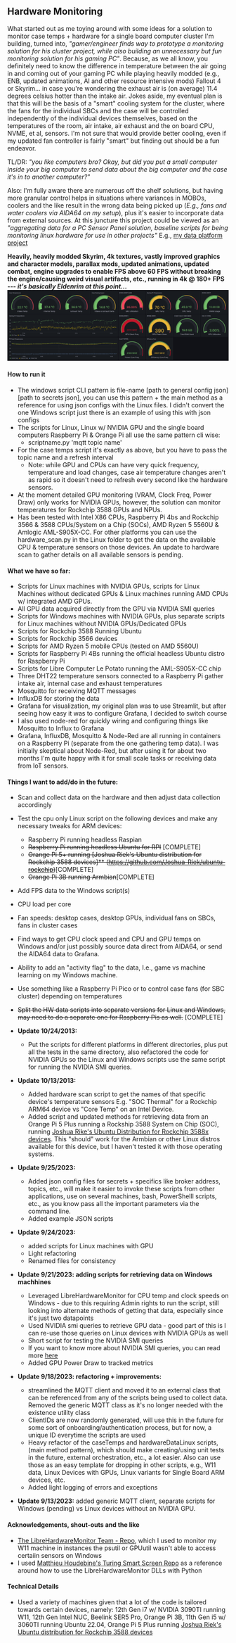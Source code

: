 ## Hardware Monitoring

What started out as me toying around with some ideas for a solution to monitor case temps + hardware for a single board computer cluster I'm building, turned into, *"gamer/engineer finds way to prototype a monitoring solution for his cluster project, while also building an unnecessary but fun monitoring solution for his gaming PC"*. Because, as we all know, you definitely need to know the difference in temperature between the air going in and coming out of your gaming PC while playing heavily modded (e.g., ENB, updated animations, AI and other resource intensive mods) Fallout 4 or Skyrim... in case you're wondering the exhaust air is (on average) 11.4 degrees celsius hotter than the intake air. Jokes aside, my eventual plan is that this will be the basis of a "smart" cooling system for the cluster, where the fans for the individual SBCs and the case will be controlled independently of the individual devices themselves, based on the temperatures of the room, air intake, air exhaust and the on board CPU, NVME, et al, sensors. I'm not sure that would provide better cooling, even if my updated fan controller is fairly "smart" but finding out should be a fun endeavor. 

TL/DR: *"you like computers bro? Okay, but did you put a small computer inside your big computer to send data about the big computer and the case it's in to another computer?"* 

Also: I'm fully aware there are numerous off the shelf solutions, but having more granular control helps in situations where variances in MOBOs, coolers and the like result in the wrong data being picked up (*E.g., fans and water coolers via AIDA64 on my setup*), plus it's easier to incorporate data from external sources. At this juncture this project could be viewed as an *"aggregating data for a PC Sensor Panel solution, baseline scripts for being monitoring linux hardware for use in other projects"*  E.g., [my data platform project](https://github.com/MarkhamLee/productivity-music-stocks-weather-IoT-dashboard/tree/main/telemetry)


**Heavily, heavily modded Skyrim, 4k textures, vastly improved graphics and character models, parallax mods, updated animations, updated combat, engine upgrades to enable FPS above 60 FPS without breaking the engine/causing weird visual artifacts, etc., running in 4k @ 180+ FPS --- *it's basically Eldenrim at this point...*** 
![Dashboard Screenshot](/images/skyrim3.png)  

#### How to run it
* The windows script CLI pattern is file-name [path to general config json] [path to secrets json], you can use this pattern + the main method as a reference for using json configs with the Linux files. I didn't convert the one Windows script just there is an example of using this with json configs 
* The scripts for Linux, Linux w/ NVIDIA GPU and the single board computers Raspberry Pi & Orange Pi all use the same pattern cli wise: 
    * scriptname.py 'mqtt topic name'
* For the case temps script it's exactly as above, but you have to pass the topic name and a refresh interval 
    * Note: while GPU and CPUs can have very quick frequency, temperature and load changes, case air temperature changes aren't as rapid so it doesn't need to refresh every second like the hardware sensors. 
* At the moment detailed GPU monitoring (VRAM, Clock Freq, Power Draw) only works for NVIDIA GPUs, however, the solution can monitor temperatures for Rockchip 3588 GPUs and NPUs.
* Has been tested with Intel X86 CPUs, Raspberry Pi 4bs and Rockchip 3566 & 3588 CPUs/System on a Chip (SOCs), AMD Ryzen 5 5560U & Amlogic AML-S905X-CC. For other platforms you can use the hardware_scan.py in the Linux folder to get the data on the available CPU & temperature sensors on those devices. An update to hardware scan to gather details on all available sensors is pending. 


#### What we have so far: 
* Scripts for Linux machines with NVIDIA GPUs, scripts for Linux Machines without dedicated GPUs & Linux machines running AMD CPUs w/ integrated AMD GPUs. 
* All GPU data acquired directly from the GPU via NVIDIA SMI queries 
* Scripts for Windows machines with NVIDIA GPUs, plus separate scripts for Linux machines without NVIDIA GPUs/Dedicated GPUs  
* Scripts for Rockchip 3588 Running Ubuntu
* Scripts for Rockchip 3566 devices 
* Scripts for AMD Ryzen 5 mobile CPUs (tested on AMD 5560U)
* Scripts for Raspberry Pi 4Bs running the official headless Ubuntu distro for Raspberry Pi
* Scripts for Libre Computer Le Potato running the AML-S905X-CC chip
* Three DHT22 temperature sensors connected to a Raspberry Pi gather intake air, internal case and exhaust  temperatures 
* Mosquitto for receiving MQTT messages
* InfluxDB for storing the data
* Grafana for visualization, my original plan was to use Streamlit, but after seeing how easy it was to configure Grafana, I decided to switch course 
* I also used node-red for quickly wiring and configuring things like Mosquitto to Influx to Grafana 
* Grafana, InfluxDB, Mosquitto & Node-Red are all running in containers on a Raspberry Pi (separate from the one gathering temp data). I was initially skeptical about Node-Red, but after using it for about two months I'm quite happy with it for small scale tasks or receiving data from IoT sensors. 


#### Things I want to add/do in the future:
* Scan and collect data on the hardware and then adjust data collection accordingly 
* Test the cpu only Linux script on the following devices and make any necessary tweaks for ARM devices: 
    * Raspberry Pi running headless Raspian 
    * ~~Raspberry Pi running headless Ubuntu for RPI~~ [COMPLETE] 
    * ~~Orange Pi 5+ running [Joshua Riek's Ubuntu distribution for Rockchip 3588 devices]** (https://github.com/Joshua-Riek/ubuntu-rockchip)~~[COMPLETE] 
    * ~~Orange Pi 3B running Armbian~~[COMPLETE] 
* Add FPS data to the Windows script(s) 
* CPU load per core 
* Fan speeds: desktop cases, desktop GPUs, individual fans on SBCs, fans in cluster cases 
* Find ways to get CPU clock speed and CPU and GPU temps on Windows and/or just possibly source data direct from AIDA64, or send the AIDA64 data to Grafana. 
* Ability to add an "activity flag" to the data, I.e., game vs machine learning on my Windows machine. 
* Use something like a Raspberry Pi Pico or to control case fans (for SBC cluster) depending on temperatures
* ~~Split the HW data scripts into separate versions for Linux and Windows, may need to do a separate one for Raspberry Pis as well.~~ [COMPLETE]

* **Update 10/24/2013:**
    * Put the scripts for different platforms in different directories, plus put all the tests in the same directory, also refactored the code for NVIDIA GPUs so the Linux and Windows scripts use the same script for running the NVIDIA SMI queries.

* **Update 10/13/2013:**
    * Added hardware scan script to get the names of that specific device's temperature sensors E.g. "SOC Thermal" for a Rockchip ARM64 device vs "Core Temp" on an Intel Device.
    * Added script and updated methods for retrieving data from an Orange Pi 5 Plus running a Rockship 3588 System on Chip (SOC), running [Joshua Rike's Ubuntu Distribution for Rockchip 3588x devices](https://github.com/Joshua-Riek/ubuntu-rockchip). This "should" work for the Armbian or other Linux distros available for this device, but I haven't tested it with those operating systems. 

* **Update 9/25/2023:** 
    * Added json config files for secrets + specifics like broker address, topics, etc., will make it easier to invoke these scripts from other applications, use on several machines, bash, PowerShelll scripts, etc., as you know pass all the important parameters via the command line. 
    * Added example JSON scripts 


* **Update 9/24/2023:** 
    * added scripts for Linux machines with GPU 
    * Light refactoring
    * Renamed files for consistency 


* **Update 9/21/2023: adding scripts for retrieving data on Windows machhines** 
    * Leveraged LibreHardwareMonitor for CPU temp and clock speeds on Windows - due to this requiring Admin rights to run the script, still looking into alternate methods of getting that data, especially since it's just two datapoints 
    * Used NVIDIA smi queries to retrieve GPU data - good part of this is I can re-use those queries on Linux devices with NVIDIA GPUs as well 
    * Short script for testing the NVIDIA SMI queries 
    * If you want to know more about NVIDIA SMI queries, you can read more [here](https://enterprise-support.nvidia.com/s/article/Useful-nvidia-smi-Queries-2)
    * Added GPU Power Draw to tracked metrics 

* **Update 9/18/2023: refactoring + improvements:**
    * streamlined the MQTT client and moved it to an external class that can be referenced from
any of the scripts being used to collect data. Removed the generic MQTT class as it's no longer needed with the existence utility class 
    * ClientIDs are now randomly generated, will use this in the future for some sort of onboarding/authentication process, but for now, a unique ID everytime the scripts are used 
    * Heavy refactor of the caseTemps and hardwareDataLinux scripts, (main method pattern), which should make creating/using unit tests in the future, external orchestration, etc., a lot easier. Also can use those as an easy template for dropping in other scripts, e.g., W11 data, Linux Devices with GPUs, Linux variants for Single Board ARM devices, etc. 
    * Added light logging of errors and exceptions 

* **Update 9/13/2023:** added generic MQTT client, separate scripts for Windows (pending) vs Linux devices without an NVIDIA GPU. 


#### Acknowledgements, shout-outs and the like 
* [The LibreHardwareMonitor Team - Repo](https://github.com/LibreHardwareMonitor/LibreHardwareMonitor), which I used to monitor my W11 machine in instances the psutil or GPUutil wasn't able to access certaiin sensors on Windows
* I used [Matthieu Houdebine's Turing Smart Screen Repo](https://github.com/mathoudebine/turing-smart-screen-python) as a reference around how to use the LibreHardwareMonitor DLLs with Python 

#### Technical Details 
* Used a variety of machines given that a lot of the code is tailored towards certain devices, namely: 12th Gen i7 w/ NVIDIA 3090TI running W11, 12th Gen Intel NUC, Beelink SER5 Pro, Orange Pi 3B, 11th Gen i5 w/ 3060TI running Ubuntu 22.04, Orange Pi 5 Plus running [Joshua Riek's Ubuntu distribution for Rockchip 3588 devices](https://github.com/Joshua-Riek/ubuntu-rockchip) 

